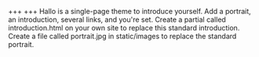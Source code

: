 +++
+++
Hallo is a single-page theme to introduce yourself. Add a portrait, an introduction, several links, and you're set. Create a partial called introduction.html on your own site to replace this standard introduction. Create a file called portrait.jpg in static/images to replace the standard portrait.
